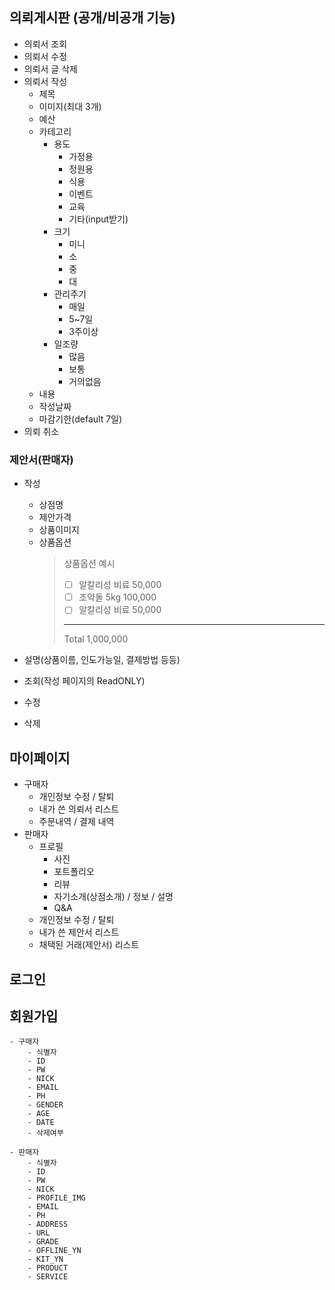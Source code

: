 ## 의뢰게시판 (공개/비공개 기능)
- 의뢰서 조회
- 의뢰서 수정
- 의뢰서 글 삭제
- 의뢰서 작성
    - 제목
    - 이미지(최대 3개)
    - 예산
    - 카테고리
        - 용도
            - 가정용
            - 정원용
            - 식용
            - 이벤트
            - 교육
            - 기타(input받기)
        - 크기
            - 미니
            - 소
            - 중
            - 대
        - 관리주기
            - 매일
            - 5~7일
            - 3주이상
        - 일조량
            - 많음
            - 보통
            - 거의없음
    - 내용
    - 작성날짜
    - 마감기한(default 7일)
- 의뢰 취소

### 제안서(판매자)
- 작성
    - 상점명
    - 제안가격
    - 상품이미지
    - 상품옵션
        > 상품옵션 예시
        > - [ ] 알칼리성 비료  50,000
        > - [ ] 조약돌 5kg 100,000
        > - [ ] 알칼리성 비료  50,000
        > ---
        >Total 1,000,000
        
- 설명(상품이름, 인도가능일, 결제방법 등등)
- 조회(작성 페이지의 ReadONLY)
- 수정
- 삭제
    
## 마이페이지
- 구매자
    - 개인정보 수정 / 탈퇴
    - 내가 쓴 의뢰서 리스트
    - 주문내역 / 결제 내역
- 판매자
    - 프로필
        - 사진
        - 포트폴리오
        - 리뷰
        - 자기소개(상점소개) / 정보 / 설명
        - Q&A
    - 개인정보 수정 / 탈퇴
    - 내가 쓴 제안서 리스트
    - 채택된 거래(제안서) 리스트


## 로그인

## 회원가입
    - 구매자
        - 식별자
        - ID
        - PW
        - NICK
        - EMAIL
        - PH
        - GENDER
        - AGE
        - DATE
        - 삭제여부

    - 판매자
        - 식별자
        - ID
        - PW
        - NICK
        - PROFILE_IMG
        - EMAIL
        - PH
        - ADDRESS
        - URL
        - GRADE
        - OFFLINE_YN
        - KIT_YN
        - PRODUCT
        - SERVICE



